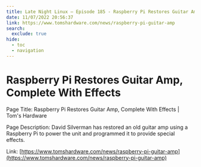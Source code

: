 ```yaml
---
title: Late Night Linux – Episode 185 - Raspberry Pi Restores Guitar Amp, Complete With Effects
date: 11/07/2022 20:56:37
link: https://www.tomshardware.com/news/raspberry-pi-guitar-amp
search:
  exclude: true
hide:
  - toc
  - navigation
---
```


# Raspberry Pi Restores Guitar Amp, Complete With Effects

Page Title: Raspberry Pi Restores Guitar Amp, Complete With Effects | Tom's Hardware

Page Description: David Silverman has restored an old guitar amp using a Raspberry Pi to power the unit and programmed it to provide special effects. 

Link: [https://www.tomshardware.com/news/raspberry-pi-guitar-amp](https://www.tomshardware.com/news/raspberry-pi-guitar-amp)